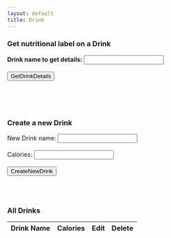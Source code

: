 ```yaml
---
layout: default
title: Drink
---
```


<h3>Get nutritional label on a Drink</h3>
<form id="formToGetOneDrinkDetail">
    <label for="Drink"><b>Drink name to get details:</b></label>
    <input type="text" id="Drink" name="Drink" /><br /><br />
    <button type="submit" value="btnToGetDrinkDetail" id="get_drinky">GetDrinkDetails</button>
    <div id="getOneDrinkDetailResponse"></div>
</form>
<br><br><br>


<h3>Create a new Drink</h3>
<form id="myForm">
    <label for="Drink">New Drink name:</label>
    <input type="text" id="Drink" name="Drink" /><br /><br />
    <label for="Calories">Calories:</label>
    <input type="text" id="Calories" name="Calories" /><br /><br />
    <button type="submit" value="Submit" id="create_drinky">CreateNewDrink</button>
</form>
<br><br>

<h3>All Drinks</h3>
<table id="DrinkTable">
    <!-- Table headers go here -->
    <thead>
        <tr>
            <th>Drink Name</th>
            <th>Calories</th>
            <th>Edit</th>
            <th>Delete</th>
        </tr>
    </thead>
</table>

<div id="editModalBackdrop" class="modal-backdrop">
	<div id="editModal" class="modal-content">
		<button id="closeModal" class="close-modal">X</button>
		<form id="editForm">
			<label for="editDrinkName">Drink Name:</label>
			<input type="text" id="editDrinkName" name="editDrinkName" /><br /><br />
            <label for="editCalories">Calories:</label>
			<input type="text" id="editCalories" name="editCalories" /><br /><br />
			<input type="submit" value="Update" />
		</form>
	</div>
</div>

<style>
	.modal-backdrop {
		display: none;
		position: fixed;
		top: 0;
		left: 0;
		width: 100%;
		height: 100%;
		background-color: rgba(0, 0, 0, 0.7);
		z-index: 1;
	}

	.modal-content {
		position: absolute;
		top: 50%;
		left: 50%;
		transform: translate(-50%, -50%);
		background: #272726;
		padding: 40px;
		z-index: 2;
	}

	.close-modal {
		position: absolute;
		top: 10px;
		right: 10px;
		cursor: pointer;
		background: none;
		border: none;
		font-size: 24px;
		color: white;
	}

	.wrapper,
	section {
		max-width: 900px;
	}
</style>


<script type="module">
    import { uri, options } from '{{site.baseurl}}/assets/js/api/config.js';

    const API_URL = uri + '/api/drinks/'
    const createbutton = document.getElementById("create_drinky")
    createbutton.addEventListener("click", submitForm);

    const getDrinkbutton = document.getElementById("get_drinky")
    getDrinkbutton.addEventListener("click", getOneDrink);

    //Get all drink items
    function loadItems() {
        fetch(API_URL, {
            method: 'GET'
            // headers: options.headers,
            //body: JSON.stringify(body),
        }) 
        .then((response) => response.json())
        .then(data => {
            displayItems(data);
        })
        .catch(error => {
            console.error("Error calling get all drinks:", error)
        });
    }

    function displayItems(items) {
            const table = document.getElementById("DrinkTable");

            items.forEach((drink) => {
                const row = table.insertRow();
                row.setAttribute("data-id", drink.id);

                ["drinkName", "calories"].forEach((field) => {
                    const cell = row.insertCell();
                    cell.innerText = drink[field];
                });

                const editCell = row.insertCell();
                const editButton = document.createElement("button");
                editButton.innerHTML = "Edit";
                editButton.addEventListener("click", () => editDrink(drink.drinkName, drink.calories));
                editCell.appendChild(editButton);

                const deleteCell = row.insertCell();
                const deleteButton = document.createElement("button");
                deleteButton.innerText = "Delete";
                //deleteButton.addEventListener("click", () => deleteDrink(drink.id, row));
                deleteButton.addEventListener("click", () => deleteDrink(drink.drinkName,row));
                deleteCell.appendChild(deleteButton);
            })
            .catch((error) => {
            console.error('Error:', error);
        });
    }

    // function to show Edit drink form pop up
    function editDrink(drinkName, calories) {
        // Implement edit functionalitydrinkName based on the drinkId
        console.log('Edit Drink:', drinkName);
        
        const form = document.getElementById("editForm");

		form.querySelector("#editDrinkName").value = drinkName;
		form.querySelector("#editCalories").value = calories;

        document.getElementById("editModalBackdrop").style.display = "block"; // show pop up edit modal
    }

    function deleteDrink(drinkName, row) {
        // Implement delete functionality based on the drinkId
        console.log('Delete Drink:', drinkName);

        const confirmation = prompt('Type "DELETE" to confirm.');
		if (confirmation === "DELETE") {
            const payload = {
                drinkName
            };
            console.log(JSON.stringify(payload))
            
            fetch(API_URL, {
                method: "DELETE",
                headers: {
                    "Content-Type": "application/json",
                },
                body: JSON.stringify(payload)
            })
            .then((response) => {
                if (response.ok) {
                    console.log("Successfully deleted",drinkName)
                    location.reload();
                    return response.json();
                } else {
                    alert("Server error");
                    throw new Error("Server");
                }
            })
		}

        // Remove the row from the table
        //row.remove();
    }

    	// Fetch users and ensure close modal interaction
	document.addEventListener("DOMContentLoaded", function () {
		loadItems();
		document.getElementById("closeModal").addEventListener("click", function () {
			document.getElementById("editModalBackdrop").style.display = "none"; // close pop up edit form
		});
	});

    //create method
    function submitForm(event) {

        event.preventDefault();
        //const formData = new FormData(event.target);
        //const drink = formData.get("Drink");
        //console.log("got form data Drink")
        //const calories = formData.get("Calories");

        const form = document.getElementById('myForm')
        const drinkName = form.elements['Drink'].value
        const calories = parseInt(form.elements['Calories'].value)
        
        const payload = {
            drinkName,
            calories,
        };
        console.log(JSON.stringify(payload))

        fetch(API_URL, {
            method: "POST",
            headers: {
                "Content-Type": "application/json",
            },
            body: JSON.stringify(payload),
        })
        .then((response) => {
            if (response.ok) {
                return response.json();
            } else {
                alert("Server error");
                throw new Error("Server");
            }
        })
        .then((data) => {
            location.reload()
        })
        .catch((error) => console.error("Error:", error));
    }

    //function to get details on one drink
    function getOneDrink(event) {
        event.preventDefault();
        //const formData = new FormData(event.target);
        //const drink = formData.get("Drink");
        //console.log("got form data Drink")
        //const calories = formData.get("Calories");

        const form = document.getElementById('formToGetOneDrinkDetail')
        const drinkName = form.elements['Drink'].value
        const responseDiv = document.getElementById('getOneDrinkDetailResponse')


        const URL_FOR_GetOne = API_URL + drinkName

        fetch(URL_FOR_GetOne, {
            method: "GET"
        })
        .then((response) => {
            if (response.ok) {
                return response.json();
            } else {
                alert("Server error");
                throw new Error("Server");
            }
        })
        .then((data) => {
            console.log(data)
            responseDiv.textContent =  data[0]['drinkName'] + " has " + data[0]['calories'] + " calories"
        })
        .catch((error) => console.error("Error:", error));
    }
</script>
